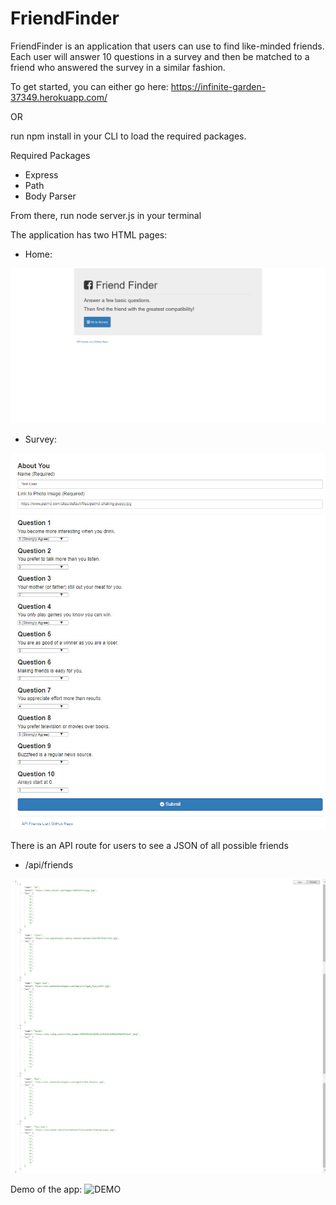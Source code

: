 # FriendFinder

FriendFinder is an application that users can use to find like-minded friends. Each user will answer 10 questions in a survey and then be matched to a friend who answered the survey in a similar fashion.

To get started, you can either go here: https://infinite-garden-37349.herokuapp.com/

OR

run npm install in your CLI to load the required packages.

Required Packages
* Express
* Path
* Body Parser

From there, run node server.js in your terminal

The application has two HTML pages:
* Home: 
<img src="https://github.com/ricardobentin/FriendFinder/blob/master/assets/images/homepage.png" alt="HOME">

* Survey:
<img src="https://github.com/ricardobentin/FriendFinder/blob/master/assets/images/survey.jpg" alt="SURVEY">

There is an API route for users to see a JSON of all possible friends
* /api/friends
<img src="https://github.com/ricardobentin/FriendFinder/blob/master/assets/images/api-friends.png" alt="API">

Demo of the app:
<img src="https://github.com/ricardobentin/FriendFinder/blob/master/assets/images/demo.GIF" alt="DEMO">


